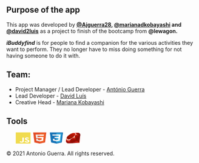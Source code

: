 <h2>Purpose of the app</h2>

<p>
  This app was developed by <strong><a href="https://github.com/Ajguerra28" target="_blank">@Ajguerra28</a>, <a href="https://github.com/marianadkobayashi" target="_blank">@marianadkobayashi</a> and <a href="https://github.com/david2luis" target="_blank">@david2luis</a></strong> as a project to finish of the bootcamp from <strong>@lewagon.</strong>

  <i><strong>iBuddyfind</strong></i> is for people to find a companion for the various activities they want to perform. They no longer have to miss doing something for not having someone to do it with.
</p>

<h2>Team:</h2>

<ul>
  <li>Project Manager / Lead Developer - <a href="https://github.com/Ajguerra28" target="_blank">António Guerra</a>  
  <li>Lead Developer - <a href="https://github.com/david2luis" target="_blank">David Luís</a>  
  <li>Creative Head - <a href="https://github.com/marianadkobayashi" target="_blank">Mariana Kobayashi</a>  
</ul>

<p></p>

<h2>Tools</h2>
<ul>
  <img alt="Js" height="30" width="40" src="https://raw.githubusercontent.com/devicons/devicon/master/icons/javascript/javascript-plain.svg">
  <img alt="HTML" height="30" width="40" src="https://raw.githubusercontent.com/devicons/devicon/master/icons/html5/html5-original.svg">
  <img alt="CSS" height="30" width="40" src="https://raw.githubusercontent.com/devicons/devicon/master/icons/css3/css3-original.svg">
  <img alt="Ruby" height="30" width="40" src="https://raw.githubusercontent.com/devicons/devicon/master/icons/ruby/ruby-original.svg">
</ul>


<p>© 2021 Antonio Guerra. All rights reserved.</p>

